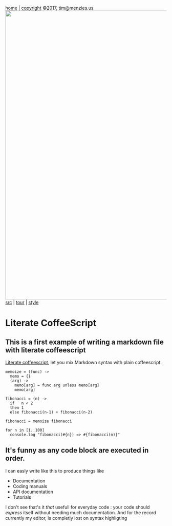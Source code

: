 [home](http://tiny.cc/koff) |
[copyright](https://github.com/koffee/script/blob/master/LICENSE.md) &copy;2017, tim&commat;menzies.us<br>
[<img width=900 src=https://raw.githubusercontent.com/koffee/script/master/img/head.png>](http://tiny.cc/koffeed)<br>
[src](https://github.com/koffee/script/tree/master/lib) |
[tour](https://github.com/koffee/script/blob/master/docs/TOUR.md) |
[style](https://github.com/koffee/script/blob/master/docs/STYLE.md) 









# Literate CoffeeScript

## This is a first example of writing a markdown file with literate coffeescript

[Literate coffeescript](http://coffeescript.org/#literate), let you
mix Markdown syntax with plain coffeescript.

    memoize = (func) ->
      memo = {}
      (arg) ->
        memo[arg] = func arg unless memo[arg]
        memo[arg]

    fibonacci = (n) ->
      if   n < 2
      then 1
      else fibonacci(n-1) + fibonacci(n-2)

    fibonacci = memoize fibonacci

    for n in [1..100]
      console.log "fibonacci(#{n}) => #{fibonacci(n)}"
    
## It's funny as any code block are executed in order.

I can easly write like this to produce things like 

* Documentation
* Coding manuals
* API documentation
* Tutorials

I don't see that's it *that* usefull for everyday code : your code
should *express* itself without needing much documentation.  And
for the record currently my editor, is completly lost on syntax
highligting

